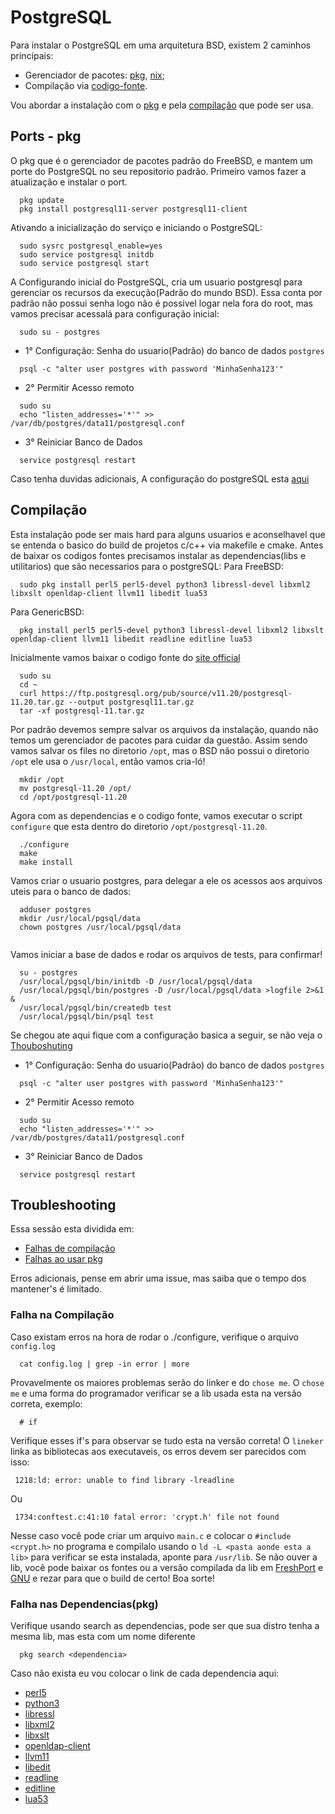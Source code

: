 # PostgreSQL

 Para instalar o PostgreSQL em uma arquitetura BSD, existem 2 caminhos principais:

   * Gerenciador de pacotes: [pkg](https://github.com/freebsd/pkg), [nix](https://github.com/0mp/freebsd-ports-nix);
   * Compilação via [codigo-fonte](https://www.postgresql.org/ftp/source/).

 Vou abordar a instalação com o [pkg](#ports---pkg) e pela [compilação](#compilação) que pode ser usa. 

## Ports - pkg

  O pkg que é o gerenciador de pacotes padrão do FreeBSD, e mantem um porte do PostgreSQL no seu repositorio padrão.
  Primeiro vamos fazer a atualização e instalar o port.
  ```shell
    pkg update
    pkg install postgresql11-server postgresql11-client
  ```
  Ativando a inicialização do serviço e iniciando o PostgreSQL:

  ```shell
    sudo sysrc postgresql_enable=yes
    sudo service postgresql initdb
    sudo service postgresql start
  ```

  A Configurando inicial do PostgreSQL, cria um usuario postgresql para gerenciar os recursos da execução(Padrão do mundo BSD).
  Essa conta por padrão não possui senha logo não é possivel logar nela fora do root, mas vamos precisar acessalá para configuração inicial:

  ```shell
    sudo su - postgres
  ```

  * 1° Configuração: Senha do usuario(Padrão) do banco de dados `postgres`

  ```shell
    psql -c "alter user postgres with password 'MinhaSenha123'"
  ```
  * 2° Permitir Acesso remoto
  ```shell
    sudo su
    echo "listen_addresses='*'" >> /var/db/postgres/data11/postgresql.conf
  ```
  * 3° Reiniciar Banco de Dados

  ```
    service postgresql restart
  ```
  
  Caso tenha duvidas adicionais, A configuração do postgreSQL esta [aqui](https://www.postgresql.org/docs/current/runtime-config.html)
  
## Compilação

  Esta instalação pode ser mais hard para alguns usuarios e aconselhavel que se entenda o basico do
  build de projetos c/c++ via makefile e cmake.
  Antes de baixar os codigos fontes precisamos instalar as dependencias(libs e utilitarios) que são necessarios para o postgreSQL:
  Para FreeBSD:
  ```shell
    sudo pkg install perl5 perl5-devel python3 libressl-devel libxml2 libxslt openldap-client llvm11 libedit lua53
  ```
  Para GenericBSD:
  ```shell
    pkg install perl5 perl5-devel python3 libressl-devel libxml2 libxslt openldap-client llvm11 libedit readline editline lua53
  ```

  Inicialmente vamos baixar o codigo fonte do [site official](https://www.postgresql.org/ftp/source/)
  ```shell
    sudo su
    cd ~
    curl https://ftp.postgresql.org/pub/source/v11.20/postgresql-11.20.tar.gz --output postgresql11.tar.gz
    tar -xf postgresql-11.tar.gz
  ```
  Por padrão devemos sempre salvar os arquivos da instalação, quando não temos um gerenciador de pacotes para cuidar da guestão. Assim sendo
  vamos salvar os files no diretorio ``/opt``, mas o BSD não possui o diretorio ``/opt`` ele usa o ``/usr/local``, então vamos cria-ló!
  ```shell
    mkdir /opt
    mv postgresql-11.20 /opt/
    cd /opt/postgresql-11.20
  ```
  Agora com as dependencias e o codigo fonte, vamos executar o script `configure` que esta dentro do diretorio `/opt/postgresql-11.20`.
  ```shell
    ./configure
    make
    make install
  ```
  Vamos criar o usuario postgres, para delegar a ele os acessos aos arquivos uteis para o banco de dados:
  ```
    adduser postgres
    mkdir /usr/local/pgsql/data
    chown postgres /usr/local/pgsql/data
    
  ```
  Vamos iniciar a base de dados e rodar os arquivos de tests, para confirmar!
  ```
    su - postgres
    /usr/local/pgsql/bin/initdb -D /usr/local/pgsql/data
    /usr/local/pgsql/bin/postgres -D /usr/local/pgsql/data >logfile 2>&1 &
    /usr/local/pgsql/bin/createdb test
    /usr/local/pgsql/bin/psql test
  ```
  Se chegou ate aqui fique com a configuração basica a seguir, se não veja o [Thouboshuting](#troubleshooting)
  * 1° Configuração: Senha do usuario(Padrão) do banco de dados `postgres`

  ```shell
    psql -c "alter user postgres with password 'MinhaSenha123'"
  ```
  * 2° Permitir Acesso remoto
  ```shell
    sudo su
    echo "listen_addresses='*'" >> /var/db/postgres/data11/postgresql.conf
  ```
  * 3° Reiniciar Banco de Dados

  ```
    service postgresql restart
  ```

## Troubleshooting

  Essa sessão esta dividida em:
  
   * [Falhas de compilação](#falha-na-compilação)
   * [Falhas ao usar pkg](#falha-nas-dependenciaspkg)
  
  Erros adicionais, pense em abrir uma issue, mas saiba que o tempo dos mantener's é limitado.

### Falha na Compilação 

  Caso existam erros na hora de rodar o ./configure, verifique o arquivo `config.log`
  ```shell
    cat config.log | grep -in error | more
  ```
  Provavelmente os maiores problemas serão do linker e do `chose me`.
  O `chose me` e uma forma do programador verificar se a lib usada esta na versão correta, exemplo:
  ```shell
    # if
  ```
  Verifique esses if's para observar se tudo esta na versão correta!
  O `lineker` linka as bibliotecas aos executaveis, os erros devem ser parecidos com isso:
  ```shell
   1218:ld: error: unable to find library -lreadline
  ```
  Ou
  ```shell
   1734:conftest.c:41:10 fatal error: 'crypt.h' file not found
  ```
  Nesse caso você pode criar um arquivo `main.c` e colocar o `#include <crypt.h>` no programa
  e compilalo usando o `ld -L <pasta aonde esta a lib>` para verificar se  esta instalada, aponte
  para `/usr/lib`. Se não ouver a lib, você pode baixar os fontes ou a versão compilada da lib em [FreshPort](https://www.freshports.org/) e [GNU](https://www.gnu.org/software/gnu-crypto/) e rezar para que o build de certo! Boa sorte!

### Falha nas Dependencias(pkg)

  Verifique usando search as dependencias, pode ser que sua distro tenha a mesma lib, mas esta com um nome diferente
  ```shell
    pkg search <dependencia>
  ```
  Caso não exista eu vou colocar o link de cada dependencia aqui:
  * [perl5](https://www.freshports.org/lang/perl5-devel/)
  * [python3](https://www.freshports.org/lang/python)
  * [libressl](https://www.freshports.org/security/libressl/)
  * [libxml2](https://www.freshports.org/textproc/libxml2/)
  * [libxslt](https://www.freshports.org/textproc/libxml2/)
  * [openldap-client](https://www.freshports.org/net/openldap24-client/)
  * [llvm11](https://www.freshports.org/devel/llvm11/)
  * [libedit](https://www.freshports.org/devel/libedit/)
  * [readline](https://www.freshports.org/devel/readline/)
  * [editline](https://www.freshports.org/devel/editline/)
  * [lua53](https://www.freshports.org/lang/lua53/)

